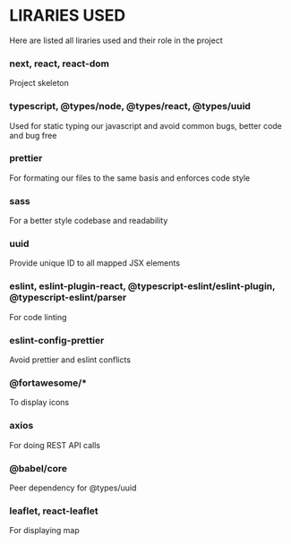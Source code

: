 # LIRARIES USED

Here are listed all liraries used and their role in the project

### next, react, react-dom

Project skeleton

### typescript, @types/node, @types/react, @types/uuid

Used for static typing our javascript and avoid common bugs, better code and bug free

### prettier

For formating our files to the same basis and enforces code style

### sass

For a better style codebase and readability

### uuid

Provide unique ID to all mapped JSX elements

### eslint, eslint-plugin-react, @typescript-eslint/eslint-plugin, @typescript-eslint/parser

For code linting

### eslint-config-prettier

Avoid prettier and eslint conflicts

### @fortawesome/\*

To display icons

### axios

For doing REST API calls

### @babel/core

Peer dependency for @types/uuid

### leaflet, react-leaflet

For displaying map